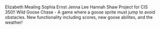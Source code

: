 Elizabeth Mealing
Sophia Ernst
Jenna Lee
Hannah Shaw
Project for CIS 350!!
Wild Goose Chase - A game where a goose sprite must jump to avoid obstacles.
New functionality including scores, new goose abilites, and the weather!
